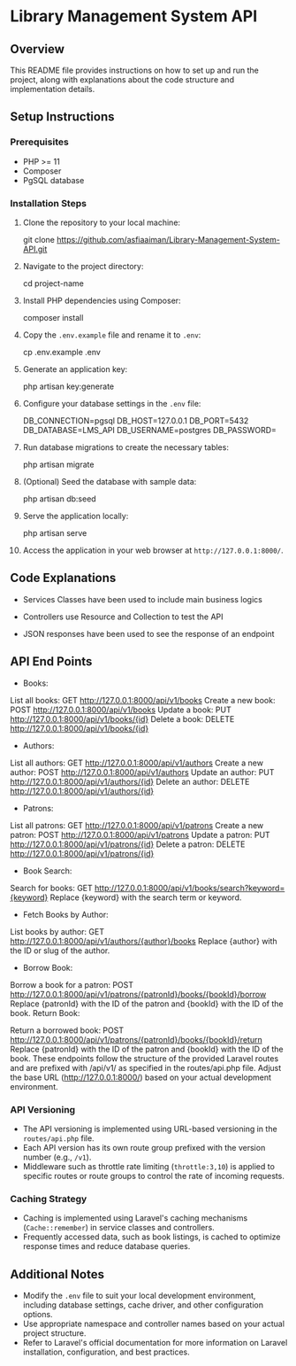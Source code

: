 # Library Management System API

## Overview

This README file provides instructions on how to set up and run the project, along with explanations about the code structure and implementation details.

## Setup Instructions

### Prerequisites

- PHP >= 11
- Composer
- PgSQL database

### Installation Steps

1. Clone the repository to your local machine:

   git clone https://github.com/asfiaaiman/Library-Management-System-API.git

2. Navigate to the project directory:

   cd project-name

3. Install PHP dependencies using Composer:

   composer install

4. Copy the `.env.example` file and rename it to `.env`:

   cp .env.example .env

5. Generate an application key:

   php artisan key:generate

6. Configure your database settings in the `.env` file:

    DB_CONNECTION=pgsql
    DB_HOST=127.0.0.1
    DB_PORT=5432
    DB_DATABASE=LMS_API
    DB_USERNAME=postgres
    DB_PASSWORD=

7. Run database migrations to create the necessary tables:

   php artisan migrate

8. (Optional) Seed the database with sample data:

   php artisan db:seed

9. Serve the application locally:

   php artisan serve

10. Access the application in your web browser at `http://127.0.0.1:8000/`.

## Code Explanations

- Services Classes have been used to include main business logics

- Controllers use Resource and Collection to test the API

- JSON responses have been used to see the response of an endpoint 

## API End Points
- Books:

List all books: GET http://127.0.0.1:8000/api/v1/books
Create a new book: POST http://127.0.0.1:8000/api/v1/books
Update a book: PUT http://127.0.0.1:8000/api/v1/books/{id}
Delete a book: DELETE http://127.0.0.1:8000/api/v1/books/{id}

- Authors:

List all authors: GET http://127.0.0.1:8000/api/v1/authors
Create a new author: POST http://127.0.0.1:8000/api/v1/authors
Update an author: PUT http://127.0.0.1:8000/api/v1/authors/{id}
Delete an author: DELETE http://127.0.0.1:8000/api/v1/authors/{id}

- Patrons:

List all patrons: GET http://127.0.0.1:8000/api/v1/patrons
Create a new patron: POST http://127.0.0.1:8000/api/v1/patrons
Update a patron: PUT http://127.0.0.1:8000/api/v1/patrons/{id}
Delete a patron: DELETE http://127.0.0.1:8000/api/v1/patrons/{id}

- Book Search:

Search for books: GET http://127.0.0.1:8000/api/v1/books/search?keyword={keyword}
Replace {keyword} with the search term or keyword.

- Fetch Books by Author:

List books by author: GET http://127.0.0.1:8000/api/v1/authors/{author}/books
Replace {author} with the ID or slug of the author.

- Borrow Book:

Borrow a book for a patron: POST http://127.0.0.1:8000/api/v1/patrons/{patronId}/books/{bookId}/borrow
Replace {patronId} with the ID of the patron and {bookId} with the ID of the book.
Return Book:

Return a borrowed book: POST http://127.0.0.1:8000/api/v1/patrons/{patronId}/books/{bookId}/return
Replace {patronId} with the ID of the patron and {bookId} with the ID of the book.
These endpoints follow the structure of the provided Laravel routes and are prefixed with /api/v1/ as specified in the routes/api.php file. Adjust the base URL (http://127.0.0.1:8000/) based on your actual development environment.

### API Versioning

- The API versioning is implemented using URL-based versioning in the `routes/api.php` file.
- Each API version has its own route group prefixed with the version number (e.g., `/v1`).
- Middleware such as throttle rate limiting (`throttle:3,10`) is applied to specific routes or route groups to control the rate of incoming requests.

### Caching Strategy

- Caching is implemented using Laravel's caching mechanisms (`Cache::remember`) in service classes and controllers.
- Frequently accessed data, such as book listings, is cached to optimize response times and reduce database queries.

## Additional Notes

- Modify the `.env` file to suit your local development environment, including database settings, cache driver, and other configuration options.
- Use appropriate namespace and controller names based on your actual project structure.
- Refer to Laravel's official documentation for more information on Laravel installation, configuration, and best practices.
